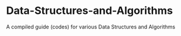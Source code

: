 # Data-Structures-and-Algorithms
A compiled guide (codes) for various Data Structures and Algorithms 

